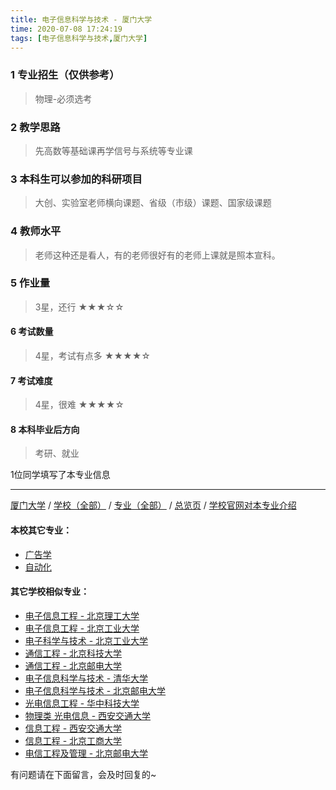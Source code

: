 ```yaml
---
title: 电子信息科学与技术 - 厦门大学
time: 2020-07-08 17:24:19
tags: [电子信息科学与技术,厦门大学]
---
```

### 1 专业招生（仅供参考）  
> 物理-必须选考


### 2 教学思路
> 先高数等基础课再学信号与系统等专业课


### 3 本科生可以参加的科研项目
>  大创、实验室老师横向课题、省级（市级）课题、国家级课题


### 4 教师水平
> 老师这种还是看人，有的老师很好有的老师上课就是照本宣科。


### 5 作业量
>3星，还行
★★★☆☆



#### 6 考试数量
>4星，考试有点多
★★★★☆


#### 7 考试难度
> 4星，很难
★★★★☆


#### 8 本科毕业后方向
> 考研、就业

1位同学填写了本专业信息
***
[厦门大学](https://univgo.github.io/2020/07/08/厦门大学) / [学校（全部）](https://univgo.github.io/2020/07/08/3efa6bcca419) / [专业（全部）](https://univgo.github.io/2020/07/08/2d4c6d3552c2) / [总览页](https://univgo.github.io/2020/07/08/445daeb4fa00) / [学校官网对本专业介绍](http://zsb.xmu.edu.cn/41/d3/c5809a278995/page.htm)
#### 本校其它专业：
- [广告学](https://univgo.github.io/2020/07/08/0ab582ae6fe5)
- [自动化](https://univgo.github.io/2020/07/08/4ac90e18b346 )

#### 其它学校相似专业：
- [电子信息工程 - 北京理工大学](https://univgo.github.io/2020/07/08/bf13725952ce)
- [电子信息工程 - 北京工业大学](https://univgo.github.io/2020/07/08/935f8b4dc83f)
- [电子科学与技术 - 北京工业大学](https://univgo.github.io/2020/07/08/349a571c8cbb)
- [通信工程 - 北京科技大学](https://univgo.github.io/2020/07/08/7f898b0aceb9)
- [通信工程 - 北京邮电大学](https://univgo.github.io/2020/07/08/91bd2ad04308)
- [电子信息科学与技术 - 清华大学](https://univgo.github.io/2020/07/08/338fc70c84db)
- [电子信息科学与技术 - 北京邮电大学](https://univgo.github.io/2020/07/08/60133dfd6cff)
- [光电信息工程 - 华中科技大学](https://univgo.github.io/2020/07/08/11d2b0562ca8)
- [物理类 光电信息 - 西安交通大学](https://univgo.github.io/2020/07/08/67e73f46914b)
- [信息工程 - 西安交通大学](https://univgo.github.io/2020/07/08/1baace60c4b6)
- [信息工程 - 北京工商大学](https://univgo.github.io/2020/07/08/ab8228ed7e2d)
- [电信工程及管理 - 北京邮电大学](https://univgo.github.io/2020/07/08/8840fed0c9dc)

有问题请在下面留言，会及时回复的~